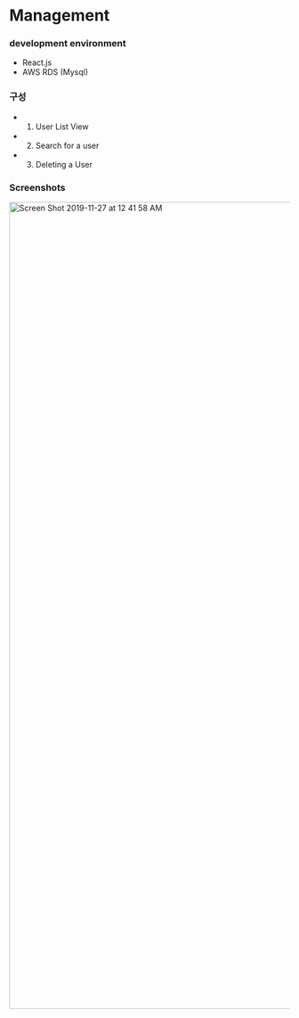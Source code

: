 # Management

### development environment
- React.js
- AWS RDS (Mysql)


### 구성
- 1. User List View
- 2. Search for a user
- 3. Deleting a User


### Screenshots

<img width="1448" alt="Screen Shot 2019-11-27 at 12 41 58 AM" src="https://user-images.githubusercontent.com/33794732/69648514-d01ae980-10ae-11ea-9db7-8e1b5b41fdb0.png">

